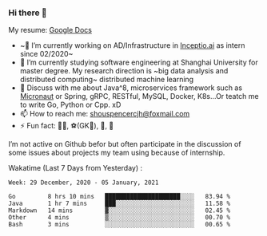 ### Hi there 👋

My resume: [Google Docs](https://docs.google.com/document/d/1o7iQKDF-_HZUHg6cGiCSl6txrcuQ2tbQttHFFAUeRhc/edit?usp=sharing)

- ~🔭 I’m currently working on AD/Infrastructure in [Inceptio.ai](https://www.inceptio.ai/) as intern since 02/2020~
- 🌱 I’m currently studying software engineering at Shanghai University for master degree. My research direction is ~big data analysis and distributed computing~ distributed machine learning
- 💬 Discuss with me about Java^8, microservices framework such as [Micronaut](http://micronaut.io/) or Spring, gRPC, RESTful, MySQL, Docker, K8s...Or teatch me to write Go, Python or Cpp. xD
- 📫 How to reach me: shouspencercjh@foxmail.com
- ⚡ Fun fact: 🚴‍♂️, ⚽(GK🥅), 🏓, 🏸

I’m not active on Github befor but often participate in the discussion of some issues about projects my team using because of internship.

Wakatime (Last 7 Days from Yesterday) :

<!--START_SECTION:waka-->
```text
Week: 29 December, 2020 - 05 January, 2021

Go         8 hrs 10 mins   █████████████████████░░░░   83.94 % 
Java       1 hr 7 mins     ███░░░░░░░░░░░░░░░░░░░░░░   11.58 % 
Markdown   14 mins         ▓░░░░░░░░░░░░░░░░░░░░░░░░   02.45 % 
Other      4 mins          ▒░░░░░░░░░░░░░░░░░░░░░░░░   00.70 % 
Bash       3 mins          ░░░░░░░░░░░░░░░░░░░░░░░░░   00.65 % 
```
<!--END_SECTION:waka-->
